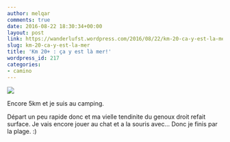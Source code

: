 ```yaml
---
author: melqar
comments: true
date: 2016-08-22 18:30:34+00:00
layout: post
link: https://wanderlufst.wordpress.com/2016/08/22/km-20-ca-y-est-la-mer/
slug: km-20-ca-y-est-la-mer
title: 'Km 20+ : ça y est là mer!'
wordpress_id: 217
categories:
- camino
---
```


[![](http://wanderlufst.files.wordpress.com/2016/08/wp-image-447827920jpg.jpg)](http://wanderlufst.files.wordpress.com/2016/08/wp-image-447827920jpg.jpg)

Encore 5km et je suis au camping.

Départ un peu rapide donc et ma vielle tendinite du genoux droit refait surface. Je vais encore jouer au chat et a la souris avec... Donc je finis par la plage. :)
